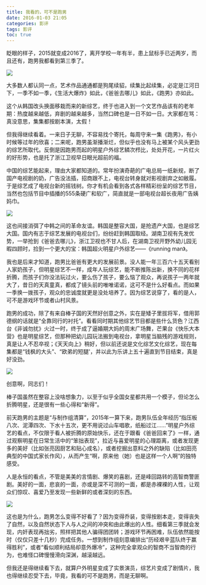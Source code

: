 ```yaml
---
title: 我看的，可不是跑男
date: 2016-01-03 21:05
categories: 影评
tags: 影评
toc: true
---
```

眨眼的样子，2015就变成2016了，离开学校一年有半，患上鼠标手已近两岁，而且还有，跑男我都看到第三季了。

![](http://upload-images.jianshu.io/upload_images/29336-114defec9177ddcf.png?imageMogr2/auto-orient/strip%7CimageView2/2/w/1240)
 
大多数人都认同一点，艺术作品通通都是狗尾续貂，续集比起续集，必定是江河日下，一季不如一季，《生活大爆炸》如此，《爸爸去哪儿》如此，《跑男》亦如此。

这个从韩国改头换面移栽而来的新综艺，终于也进入到一个文艺作品该有的老年期：热度越来越低，弃剧的越来越多，当然口碑也是一日不如一日。大家都在骂：真没意思，集集都按剧本演，太假！

但我得继续看着。一来日子无聊，不容易找个寄托，每周守来一集《跑男》，有小时候等过年的欣喜；二来呢，跑男虽渐播渐烂，但似乎也没有马上被某个风头更劲的综艺所取代。反倒是因跑男而起的明星户外综艺鳞次栉比，处处开花，一片红火的好形势，也是托了浙江卫视早日眼光超前的福。

中国的综艺能起来，理由大家都知道的。常年扮演奇葩的广电总局一纸新规，断了国产电视剧的奶，广告没法插，招商跟不上，电视台转身就对影视剧弃之如敝履。于是综艺成了电视台新的摇钱树。你才有机会看到各式各样精彩纷呈的综艺节目，当然也包括节目中插播的555条硬广和软广，简直就是一部电视台超长夜用广告姨妈巾。

![](http://upload-images.jianshu.io/upload_images/29336-2af78b1188b5972f.png?imageMogr2/auto-orient/strip%7CimageView2/2/w/1240)

这也间接消弭了中韩之间的革命友谊。韩国是整容大国，是抢遗产大国，也是综艺大国。国内有志于综艺发展的电视台们，纷纷赶到韩国取经。湖南卫视有先发优势，一举抢到《爸爸去哪儿》，浙江卫视也不甘人后，在湖南卫视开野外幼儿园无暇四顾时，捡到一个更大的宝：韩国超火明星户外综艺——《running man》。

我也是后来才知道，跑男比爸爸有更大的发展前景。没人能一年三百六十五天看别人家奶孩子，但明星综艺不一样，成年人玩综艺，能不断推陈出新，换不同的花样折腾，而孩子们你没法玩过火，要么伤了孩子，要么恼了观众，再说孩子一两年就大了，昔日的天真童真，都成了镜头前的唯唯诺诺，这可不是什么好看点。而如果一季换一拨孩子，观众的忠诚度就更是没处培养了。因为综艺说穿了，看的是人，可不是游戏环节或者山村风景。

跑男的成功，除了有来自棒子国的天然好创意之外，实在是矮子里拔将军，借用郭德纲的话就是“全靠同行的衬托”。看看同时期其他综艺节目都是些什么货色？江西台《非诚勿扰》火过一时，终于成了逼婚期大妈的周末广场舞，芒果台《快乐大本营》也是明星综艺，但那种把幼儿园玩法搬到电视台，拿明星当脑残的游戏规则，真是让人不忍卒视；《天天向上》稍好，但以前还说是文化综艺文化综艺，现在每集都是“钱枫的大头”、“欧弟的短腿'，并以此为乐讲上五十遍直到节目结束，真是好没劲。

![](http://upload-images.jianshu.io/upload_images/29336-4641377f5577a5d8.png?imageMogr2/auto-orient/strip%7CimageView2/2/w/1240)

创意啊，同志们！

棒子国虽然在整容上没啥想象力，以至于似乎全国女星都共用一个模子，但论怎么折腾明星，还是很有一些心得和“新得”。

前天跑男的主题是“与制作组清算”，2015年一算下来，跑男队伍全年经历“指压板八次、泥潭四次、下水十五次，更不用说过山车唱歌，纸船过江……”明星户外综艺的看点，不仅限于看人被折腾的原始快乐，还在于跟看《爸爸回来了》一样，通过观察明星在日常生活中的“笨拙表现”，拉近与喜爱明星的心理距离，或者发现更多的美好（比如张亮因厨艺和贴心成名），或者挖掘出意料之外的缺陷（比如田亮典型的中国式家长作风），从而产生“啊，原来他（她）也是这样一个人啊”的独特感受。

人是永恒的看点，不管是美美的言情剧、爆笑的喜剧，还是峰回路转的高智商警匪剧。美好的一面，悲哀的一面，亦或是深不可测的一面，都是赤裸裸的人性，让观众们惊叹、喜爱乃至发现一些新鲜的或者深刻的东西。

![](http://upload-images.jianshu.io/upload_images/29336-8704d3239b284e17.png?imageMogr2/auto-orient/strip%7CimageView2/2/w/1240)

这也是为什么，跑男怎么变得不好看了？因为变得乔装，变得按剧本走，变得丧失了自然，以及自然状态下人与人之间的冲突和由此爆出的人性。细看第三季就会发现，内奸表现再拙劣，照样把其他人骗得团团转；游戏环节再困难，队伍依然能按时（仅仅只差十几秒）完成任务。一想到制作组刻意编排出“历经艰辛蓝队终于赢得胜利”，或者“看似顺利结局却意外爆冷”，这种完全拿观众的智商不当智商的行为，也难怪口碑慢慢滑向深渊，越滚越远。

但我还是得继续看下去，就算户外明星变成了实景演员，综艺片变成了剧情片，我也得继续忍受下去，毕竟，我看的可不是跑男，而是无聊啊。
